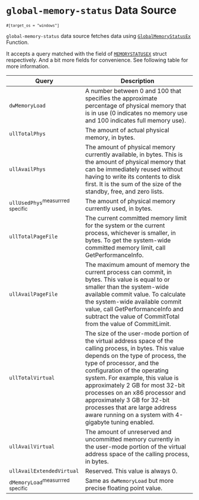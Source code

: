 # `global-memory-status` Data Source

<small>`#[target_os = "windows"]`</small>

`global-memory-status` data source fetches data using [`GlobalMemoryStatusEx`](https://docs.microsoft.com/en-us/windows/win32/api/sysinfoapi/nf-sysinfoapi-globalmemorystatusex) Function.

It accepts a query matched with the field of [`MEMORYSTATUSEX`](https://docs.microsoft.com/en-us/windows/win32/api/sysinfoapi/ns-sysinfoapi-memorystatusex) struct respectively. And a bit more fields for convenience. See following table for more information.

| Query                                       | Description                                                                                                                                                                                                                                                                                                                                                                                                                                |
| ------------------------------------------- | ------------------------------------------------------------------------------------------------------------------------------------------------------------------------------------------------------------------------------------------------------------------------------------------------------------------------------------------------------------------------------------------------------------------------------------------ |
| `dwMemoryLoad`                              | A number between 0 and 100 that specifies the approximate percentage of physical memory that is in use (0 indicates no memory use and 100 indicates full memory use).                                                                                                                                                                                                                                                                      |
| `ullTotalPhys`                              | The amount of actual physical memory, in bytes.                                                                                                                                                                                                                                                                                                                                                                                            |
| `ullAvailPhys`                              | The amount of physical memory currently available, in bytes. This is the amount of physical memory that can be immediately reused without having to write its contents to disk first. It is the sum of the size of the standby, free, and zero lists.                                                                                                                                                                                      |
| `ullUsedPhys`<sup>measurrred specific</sup> | The amount of physical memory currently used, in bytes.                                                                                                                                                                                                                                                                                                                                                                                    |
| `ullTotalPageFile`                          | The current committed memory limit for the system or the current process, whichever is smaller, in bytes. To get the system-wide committed memory limit, call GetPerformanceInfo.                                                                                                                                                                                                                                                          |
| `ullAvailPageFile`                          | The maximum amount of memory the current process can commit, in bytes. This value is equal to or smaller than the system-wide available commit value. To calculate the system-wide available commit value, call GetPerformanceInfo and subtract the value of CommitTotal from the value of CommitLimit.                                                                                                                                    |
| `ullTotalVirtual`                           | The size of the user-mode portion of the virtual address space of the calling process, in bytes. This value depends on the type of process, the type of processor, and the configuration of the operating system. For example, this value is approximately 2 GB for most 32-bit processes on an x86 processor and approximately 3 GB for 32-bit processes that are large address aware running on a system with 4-gigabyte tuning enabled. |
| `ullAvailVirtual`                           | The amount of unreserved and uncommitted memory currently in the user-mode portion of the virtual address space of the calling process, in bytes.                                                                                                                                                                                                                                                                                          |
| `ullAvailExtendedVirtual`                   | Reserved. This value is always 0.                                                                                                                                                                                                                                                                                                                                                                                                          |
| `dMemoryLoad`<sup>measurrred specific</sup> | Same as `dwMemoryLoad` but more precise floating point value.                                                                                                                                                                                                                                                                                                                                                                              |
